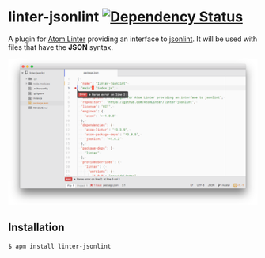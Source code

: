 # linter-jsonlint [![Dependency Status](https://david-dm.org/AtomLinter/linter-jsonlint.svg)](https://david-dm.org/AtomLinter/linter-jsonlint)

A plugin for [Atom Linter](https://github.com/AtomLinter/atom-linter) providing an interface to [jsonlint](https://github.com/zaach/jsonlint). It will be used with files that have the **JSON** syntax.

![demo](https://raw.githubusercontent.com/AtomLinter/linter-jsonlint/master/demo.png)

## Installation

```
$ apm install linter-jsonlint
```

